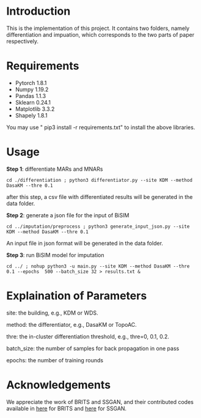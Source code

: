 # Introduction
This is the implementation of this project. It contains two folders, namely differentiation and impuation, which corresponds to the two parts of paper
respectively.
# Requirements

- Pytorch 1.8.1
- Numpy 1.19.2
- Pandas 1.1.3
- Sklearn 0.24.1
- Matplotlib 3.3.2
- Shapely 1.8.1

You may use " pip3 install -r requirements.txt" to install the above libraries.


# Usage
**Step 1**: differentiate MARs and MNARs
``` 
cd ./differentiation ; python3 differentiator.py --site KDM --method DasaKM --thre 0.1
```
after this step, a csv file with differentiated results will be generated in the data folder.

**Step 2**: generate a json file for the input of BiSIM
``` 
cd ../imputation/preprocess ; python3 generate_input_json.py --site KDM --method DasaKM --thre 0.1 
```
An input file in json format will be generated in the data folder.

**Step 3**:  run BiSIM model for imputation
``` 
cd ../ ; nohup python3 -u main.py --site KDM --method DasaKM --thre 0.1 --epochs  500 --batch_size 32 > results.txt & 
```

# Explaination of Parameters
site: the building, e.g., KDM or WDS.

method:  the differentiator, e.g., DasaKM or TopoAC.

thre: the in-cluster differentiation threshold, e.g., thre=0, 0.1, 0.2.

batch_size: the number of samples for back propagation in one pass

epochs: the number of training rounds

# Acknowledgements

[//]: # (The whole dataset could be found from  [here]&#40;https://www.kaggle.com/c/indoor-location-navigation/data?select=train&#41;)

We appreciate the work of BRITS and SSGAN, and their contributed codes available in [here](https://github.com/caow13/BRITS) for BRITS and [here](https://github.com/zjuwuyy-DL/Generative-Semi-supervised-Learning-for-Multivariate-Time-Series-Imputation) for SSGAN.






